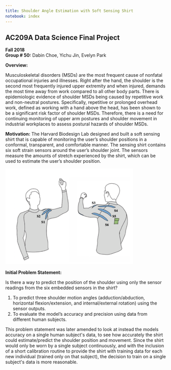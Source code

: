 ```yaml
---
title: Shoulder Angle Estimation with Soft Sensing Shirt
notebook: index
---
```



## AC209A Data Science Final Project
**Fall 2018**<br/>
**Group # 50:** Dabin Choe, Yichu Jin, Evelyn Park

**Overview:**

Musculoskeletal disorders (MSDs) are the most frequent cause of nonfatal occupational injuries and illnesses. Right after the hand, the shoulder is the second most frequently injured upper extremity and when injured, demands the most time away from work compared to all other body parts. There is epidemiologic evidence of shoulder MSDs being caused by repetitive work and non-neutral postures. Specifically, repetitive or prolonged overhead work, defined as working with a hand above the head, has been shown to be a significant risk factor of shoulder MSDs. Therefore, there is a need for continuing monitoring of upper arm postures and shoulder movement in industrial workplaces to assess postural hazards of shoulder MSDs.


**Motivation:**
The Harvard Biodesign Lab designed and built a soft sensing shirt that is capable of monitoring the user’s shoulder positions in a conformal, transparent, and comfortable manner. The sensing shirt contains six soft strain sensors around the user’s shoulder joint. The sensors measure the amounts of stretch experienced by the shirt, which can be used to estimate the user’s shoulder position. 

<img src="notebooks\img\sensing_shirt.png" width="400">


**Initial Problem Statement:**

Is there a way to predict the position of the shoulder using only the sensor readings from the six embedded sensors in the shirt? 

1. To predict three shoulder motion angles (adduction/abduction, horizontal flexion/extension, and internal/external rotation) using the sensor outputs.
2. To evaluate the model’s accuracy and precision using data from different human subjects.


This problem statement was later amended to look at instead the models accuracy on a single human subject's data, to see how accurately the shirt could estimate/predict the shoulder position and movement. Since the shirt would only be worn by a single subject continuously, and with the inclusion of a short calibration routine to provide the shirt with training data for each new individual (trained only on that subject), the decision to train on a single subject's data is more reasonable.



